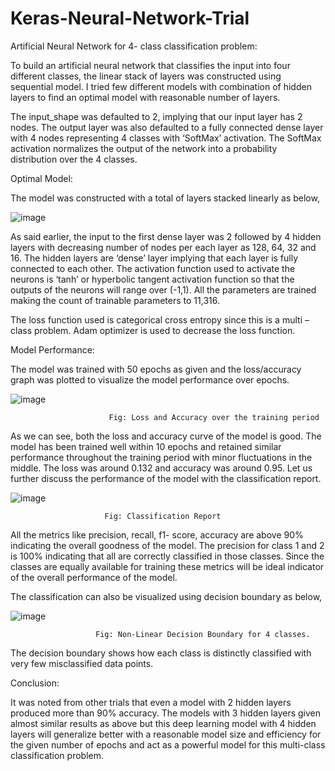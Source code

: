 # Keras-Neural-Network-Trial
Artificial Neural Network for 4- class classification problem:

To build an artificial neural network that classifies the input into four different classes, the linear stack of layers was constructed using sequential model. I tried few different models with combination of hidden layers to find an optimal model with reasonable number of layers.

The input_shape was defaulted to 2, implying that our input layer has 2 nodes. The output layer was also defaulted to a fully connected dense layer with 4 nodes representing 4 classes with ‘SoftMax’ activation. The SoftMax activation normalizes the output of the network into a probability distribution over the 4 classes.

Optimal Model:

The model was constructed with a total of layers stacked linearly as below,

![image](https://user-images.githubusercontent.com/68840596/121188018-cafe4380-c8bc-11eb-998f-794ae15b906f.png)

As said earlier, the input to the first dense layer was 2 followed by 4 hidden layers with decreasing number of nodes per each layer as 128, 64, 32 and 16. The hidden layers are ‘dense’ layer implying that each layer is fully connected to each other. The activation function used to activate the neurons is ‘tanh’ or hyperbolic tangent activation function so that the outputs of the neurons will range over (-1,1). All the parameters are trained making the count of trainable parameters to 11,316. 

The loss function used is categorical cross entropy since this is a multi – class problem. Adam optimizer is used to decrease the loss function.

Model Performance:

The model was trained with 50 epochs as given and the loss/accuracy graph was plotted to visualize the model performance over epochs.

![image](https://user-images.githubusercontent.com/68840596/121188149-ed905c80-c8bc-11eb-9a7c-2912f8880e59.png)





 
                          Fig: Loss and Accuracy over the training period



As we can see, both the loss and accuracy curve of the model is good. The model has been trained well within 10 epochs and retained similar performance throughout the training period with minor fluctuations in the middle. The loss was around 0.132 and accuracy was around 0.95. Let us further discuss the performance of the model with the classification report.

![image](https://user-images.githubusercontent.com/68840596/121188243-08fb6780-c8bd-11eb-8265-1420750fbcf3.png)


 
                         Fig: Classification Report


All the metrics like precision, recall, f1- score, accuracy are above 90% indicating the overall goodness of the model. The precision for class 1 and 2 is 100% indicating that all are correctly classified in those classes. Since the classes are equally available for training these metrics will be ideal indicator of the overall performance of the model.





The classification can also be visualized using decision boundary as below,

![image](https://user-images.githubusercontent.com/68840596/121188274-11ec3900-c8bd-11eb-9dcc-013c51f43acf.png)

 
                       Fig: Non-Linear Decision Boundary for 4 classes.


The decision boundary shows how each class is distinctly classified with very few misclassified data points.

Conclusion:

It was noted from other trials that even a model with 2 hidden layers produced more than 90% accuracy. The models with 3 hidden layers given almost similar results as above but this deep learning model with 4 hidden layers will generalize better with a reasonable model size and efficiency for the given number of epochs and act as a powerful model for this multi-class classification problem.
